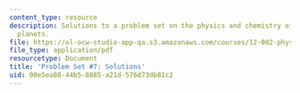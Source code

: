 ```yaml
---
content_type: resource
description: Solutions to a problem set on the physics and chemistry of the terrestrial
  planets.
file: https://ol-ocw-studio-app-qa.s3.amazonaws.com/courses/12-002-physics-and-chemistry-of-the-terrestrial-planets-fall-2008/00e5ea8844b58885a21d576d73db81c2_MIT12_002f08_ps07_solutions.pdf
file_type: application/pdf
resourcetype: Document
title: 'Problem Set #7: Solutions'
uid: 00e5ea88-44b5-8885-a21d-576d73db81c2
---
```

